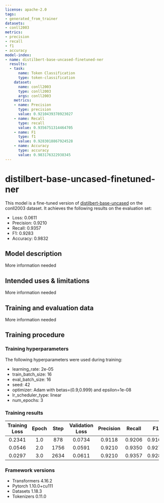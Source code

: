 ```yaml
---
license: apache-2.0
tags:
- generated_from_trainer
datasets:
- conll2003
metrics:
- precision
- recall
- f1
- accuracy
model-index:
- name: distilbert-base-uncased-finetuned-ner
  results:
  - task:
      name: Token Classification
      type: token-classification
    dataset:
      name: conll2003
      type: conll2003
      args: conll2003
    metrics:
    - name: Precision
      type: precision
      value: 0.9210439378923027
    - name: Recall
      type: recall
      value: 0.9356751314464705
    - name: F1
      type: f1
      value: 0.9283018867924528
    - name: Accuracy
      type: accuracy
      value: 0.983176322938345
---
```


<!-- This model card has been generated automatically according to the information the Trainer had access to. You
should probably proofread and complete it, then remove this comment. -->

# distilbert-base-uncased-finetuned-ner

This model is a fine-tuned version of [distilbert-base-uncased](https://huggingface.co/distilbert-base-uncased) on the conll2003 dataset.
It achieves the following results on the evaluation set:
- Loss: 0.0611
- Precision: 0.9210
- Recall: 0.9357
- F1: 0.9283
- Accuracy: 0.9832

## Model description

More information needed

## Intended uses & limitations

More information needed

## Training and evaluation data

More information needed

## Training procedure

### Training hyperparameters

The following hyperparameters were used during training:
- learning_rate: 2e-05
- train_batch_size: 16
- eval_batch_size: 16
- seed: 42
- optimizer: Adam with betas=(0.9,0.999) and epsilon=1e-08
- lr_scheduler_type: linear
- num_epochs: 3

### Training results

| Training Loss | Epoch | Step | Validation Loss | Precision | Recall | F1     | Accuracy |
|:-------------:|:-----:|:----:|:---------------:|:---------:|:------:|:------:|:--------:|
| 0.2341        | 1.0   | 878  | 0.0734          | 0.9118    | 0.9206 | 0.9162 | 0.9799   |
| 0.0546        | 2.0   | 1756 | 0.0591          | 0.9210    | 0.9350 | 0.9279 | 0.9829   |
| 0.0297        | 3.0   | 2634 | 0.0611          | 0.9210    | 0.9357 | 0.9283 | 0.9832   |


### Framework versions

- Transformers 4.16.2
- Pytorch 1.10.0+cu111
- Datasets 1.18.3
- Tokenizers 0.11.0
